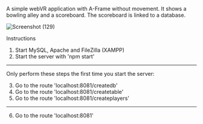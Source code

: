 A simple webVR application with A-Frame without movement. 
It shows a bowling alley and a scoreboard. The scoreboard is linked to a database.

![Screenshot (129)](https://github.com/ilobr4/a-frame-bowling/assets/138172566/78a7441f-bb29-405c-bce2-9cb855bdb11d)

Instructions

1. Start MySQL, Apache and FileZilla (XAMPP)
2. Start the server with 'npm start'
________________________________________________________________
Only perform these steps the first time you start the server: 

3. Go to the route 'localhost:8081/createdb'  
4. Go to the route 'localhost:8081/createtable'  
5. Go to the route 'localhost:8081/createplayers'  
________________________________________________________________

6. Go to the route 'localhost:8081'
